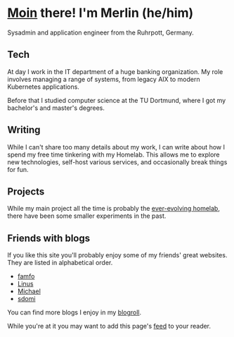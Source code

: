 # [Moin](https://en.wikipedia.org/wiki/Moin) there! I'm Merlin (he/him)

Sysadmin and application engineer from the Ruhrpott, Germany.

## Tech

At day I work in the IT department of a huge banking organization. My role involves managing a range of systems, from legacy AIX to modern Kubernetes applications.

Before that I studied computer science at the TU Dortmund, where I got my bachelor's and master's degrees.

## Writing

While I can't share too many details about my work, I can write about how I spend my free time tinkering with my Homelab. This allows me to explore new technologies, self-host various services, and occasionally break things for fun.

## Projects

While my main project all the time is probably the [ever-evolving homelab](/projects/homelab), there have been some smaller experiments in the past.

## Friends with blogs

If you like this site you'll probably enjoy some of my friends' great websites. They are listed in alphabetical order.

- [famfo](https://famfo.xyz)
- [Linus](https://linus.dev)
- [Michael](https://blog.mei-home.net/)
- [sdomi](https://sdomi.pl)

You can find more blogs I enjoy in my [blogroll](https://gist.github.com/merlinscholz/1fc014f9295429a2278c156e3f6ffefa).

While you're at it you may want to add this page's [feed](/feed.atom) to your reader.